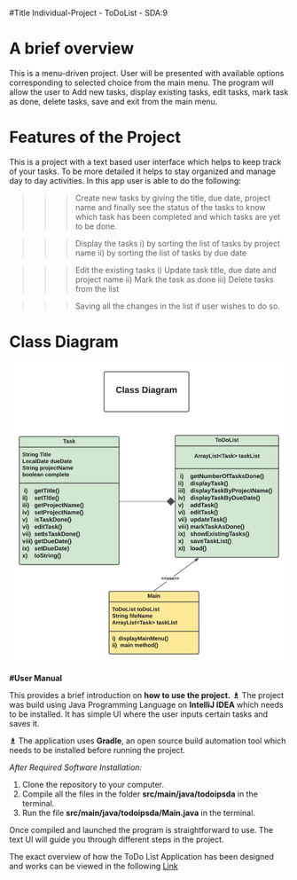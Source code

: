 #Title
Individual-Project - ToDoList - SDA:9

# A brief overview
This is a menu-driven project. User will be presented with available options corresponding to selected 
choice from the main menu. The program will allow the user to Add new tasks, display existing tasks, edit tasks, 
mark task as done, delete tasks, save and exit from the main menu.

# Features of the Project
This is a project with a text based user interface which helps to keep track of your tasks. 
To be more detailed it helps to stay organized and manage day to day activities. 
In this app user is able to do the following:
>>> Create new tasks by giving the title, due date, project name and finally see the status of the tasks to know which 
task has been completed and which tasks are yet to be done.

>>> Display the tasks i) by sorting the list of tasks by project name
                     ii) by sorting the list of tasks by due date

>>> Edit the existing tasks i) Update task title, due date and project name
                           ii) Mark the task as done
                          iii) Delete tasks from the list
                          
>>> Saving all the changes in the list if user wishes to do so.


# Class Diagram

![ClassDiagramToDoList](ScreenShots/ClassDiagramToDoList.png)


**#User Manual**

This provides a brief introduction on **how to use the project.**
**♗** The project was build using Java Programming Language on **IntelliJ IDEA** which needs to be installed.
It has simple UI where the user inputs certain tasks and saves it.

**♗** The application uses **Gradle**, an open source build automation tool which needs to 
be installed before running the project.

_After Required Software Installation:_
1. Clone the repository to your computer.
2. Compile all the files in the folder **src/main/java/todoipsda** in the terminal.
3. Run the file **src/main/java/todoipsda/Main.java** in the terminal.

Once compiled and launched the program is straightforward to use. The text UI will guide 
you through different steps in the project.

The exact overview of how the ToDo List Application has been designed and works can be viewed in the following
[Link](mainMenu.md)











